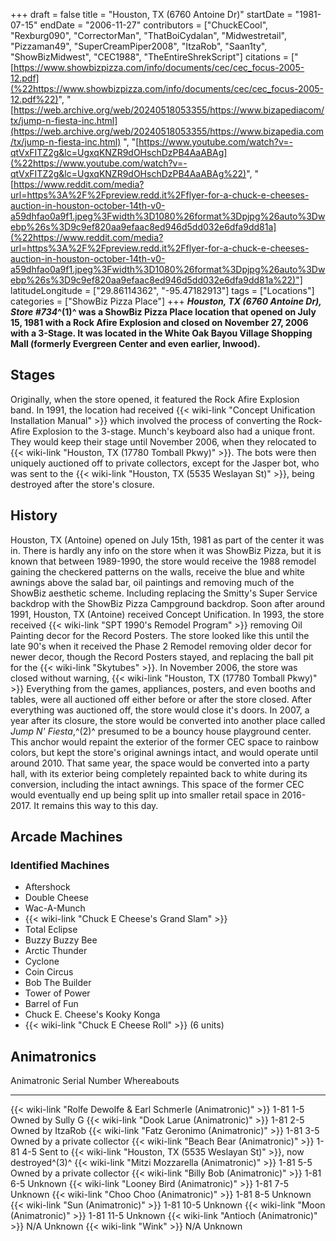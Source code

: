 +++
draft = false
title = "Houston, TX (6760 Antoine Dr)"
startDate = "1981-07-15"
endDate = "2006-11-27"
contributors = ["ChuckECool", "Rexburg090", "CorrectorMan", "ThatBoiCydalan", "Midwestretail", "Pizzaman49", "SuperCreamPiper2008", "ItzaRob", "Saan1ty", "ShowBizMidwest", "CEC1988", "TheEntireShrekScript"]
citations = ["[https://www.showbizpizza.com/info/documents/cec/cec_focus-2005-12.pdf](%22https://www.showbizpizza.com/info/documents/cec/cec_focus-2005-12.pdf%22)", " [https://web.archive.org/web/20240518053355/https://www.bizapediacom/tx/jump-n-fiesta-inc.html](https://web.archive.org/web/20240518053355/https://www.bizapedia.com/tx/jump-n-fiesta-inc.html)
", "[https://www.youtube.com/watch?v=-qtVxFITZ2g&lc=UgxqKNZR9dOHschDzPB4AaABAg](%22https://www.youtube.com/watch?v=-qtVxFITZ2g&lc=UgxqKNZR9dOHschDzPB4AaABAg%22)", " [https://www.reddit.com/media?url=https%3A%2F%2Fpreview.redd.it%2Fflyer-for-a-chuck-e-cheeses-auction-in-houston-october-14th-v0-a59dhfao0a9f1.jpeg%3Fwidth%3D1080%26format%3Dpjpg%26auto%3Dwebp%26s%3D9c9ef820aa9efaac8ed946d5dd032e6dfa9dd81a](%22https://www.reddit.com/media?url=https%3A%2F%2Fpreview.redd.it%2Fflyer-for-a-chuck-e-cheeses-auction-in-houston-october-14th-v0-a59dhfao0a9f1.jpeg%3Fwidth%3D1080%26format%3Dpjpg%26auto%3Dwebp%26s%3D9c9ef820aa9efaac8ed946d5dd032e6dfa9dd81a%22)"]
latitudeLongitude = ["29.86114362", "-95.47182913"]
tags = ["Locations"]
categories = ["ShowBiz Pizza Place"]
+++
***Houston, TX (6760 Antoine Dr), Store #734*^(1)^ was a ShowBiz Pizza Place location that opened on July 15, 1981 with a Rock Afire Explosion and closed on November 27, 2006 with a 3-Stage.
It was located in the White Oak Bayou Village Shopping Mall (formerly Evergreen Center and even earlier, Inwood).**

## Stages

Originally, when the store opened, it featured the Rock Afire Explosion band. In 1991, the location had received {{< wiki-link "Concept Unification Installation Manual" >}} which involved the process of converting the Rock-Afire Explosion to the 3-stage. Munch's keyboard also had a unique front. They would keep their stage until November 2006, when they relocated to {{< wiki-link "Houston, TX (17780 Tomball Pkwy)" >}}. The bots were then uniquely auctioned off to private collectors, except for the Jasper bot, who was sent to the {{< wiki-link "Houston, TX (5535 Weslayan St)" >}}, being destroyed after the store's closure.

## History

Houston, TX (Antoine) opened on July 15th, 1981 as part of the center it was in. There is hardly any info on the store when it was ShowBiz Pizza, but it is known that between 1989-1990, the store would receive the 1988 remodel gaining the checkered patterns on the walls, receive the blue and white awnings above the salad bar, oil paintings and removing much of the ShowBiz aesthetic scheme. Including replacing the Smitty's Super Service backdrop with the ShowBiz Pizza Campground backdrop.
Soon after around 1991, Houston, TX (Antoine) received Concept Unification. In 1993, the store received {{< wiki-link "SPT 1990's Remodel Program" >}} removing Oil Painting decor for the Record Posters. The store looked like this until the late 90's when it received the Phase 2 Remodel removing older decor for newer decor, though the Record Posters stayed, and replacing the ball pit for the {{< wiki-link "Skytubes" >}}. In November 2006, the store was closed without warning, {{< wiki-link "Houston, TX (17780 Tomball Pkwy)" >}} Everything from the games, appliances, posters, and even booths and tables, were all auctioned off either before or after the store closed. After everything was auctioned off, the store would close it's doors.
In 2007, a year after its closure, the store would be converted into another place called *Jump N' Fiesta*,^(2)^ presumed to be a bouncy house playground center. This anchor would repaint the exterior of the former CEC space to rainbow colors, but kept the store's original awnings intact, and would operate until around 2010. That same year, the space would be converted into a party hall, with its exterior being completely repainted back to white during its conversion, including the intact awnings.
This space of the former CEC would eventually end up being split up into smaller retail space in 2016-2017. It remains this way to this day.

## Arcade Machines

### Identified Machines

- Aftershock
- Double Cheese
- Wac-A-Munch
- {{< wiki-link "Chuck E Cheese's Grand Slam" >}}
- Total Eclipse
- Buzzy Buzzy Bee
- Arctic Thunder
- Cyclone
- Coin Circus
- Bob The Builder
- Tower of Power
- Barrel of Fun
- Chuck E. Cheese's Kooky Konga
- {{< wiki-link "Chuck E Cheese Roll" >}} (6 units)

## Animatronics

  Animatronic                                                           Serial Number   Whereabouts
  --------------------------------------------------------------------- --------------- ------------------------------------------------------------------------------------
  {{< wiki-link "Rolfe Dewolfe & Earl Schmerle (Animatronic)" >}}   1-81 1-5        Owned by Sully G
  {{< wiki-link "Dook Larue (Animatronic)" >}}                      1-81 2-5        Owned by ItzaRob
  {{< wiki-link "Fatz Geronimo (Animatronic)" >}}                   1-81 3-5        Owned by a private collector
  {{< wiki-link "Beach Bear (Animatronic)" >}}                      1-81 4-5        Sent to {{< wiki-link "Houston, TX (5535 Weslayan St)" >}}, now destroyed^(3)^
  {{< wiki-link "Mitzi Mozzarella (Animatronic)" >}}                1-81 5-5        Owned by a private collector
  {{< wiki-link "Billy Bob (Animatronic)" >}}                       1-81 6-5        Unknown
  {{< wiki-link "Looney Bird (Animatronic)" >}}                     1-81 7-5        Unknown
  {{< wiki-link "Choo Choo (Animatronic)" >}}                       1-81 8-5        Unknown
  {{< wiki-link "Sun (Animatronic)" >}}                             1-81 10-5       Unknown
  {{< wiki-link "Moon (Animatronic)" >}}                            1-81 11-5       Unknown
  {{< wiki-link "Antioch (Animatronic)" >}}                         N/A             Unknown
  {{< wiki-link "Wink" >}}                                          N/A             Unknown
